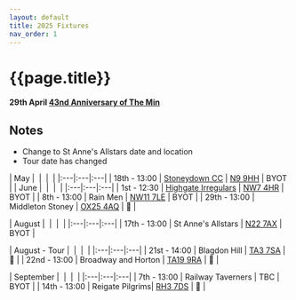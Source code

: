 ```yaml
---
layout: default
title: 2025 Fixtures
nav_order: 1
---
```


# {{page.title}}

**29th April [43nd Anniversary of The Min](/1982/clifton-hill-house)**

## Notes 

- Change to St Anne's Allstars date and location
- Tour date has changed

| May |  |  |  |
|:---|:---|:---|
| 18th&nbsp;-&nbsp;13:00 | [Stoneydown&nbsp;CC](stoneydown-cc) | [N9 9HH](https://maps.app.goo.gl/hpcjyP2N6YEA84G67?) | BYOT |
| June |  |  |  |
|:---|:---|:---|
| 1st&nbsp;-&nbsp;12:30 | [Highgate&nbsp;Irregulars](highgate-irregulars) | [NW7 4HR](https://maps.app.goo.gl/6XtCfCqS717gHoMe6) | BYOT |
| 8th&nbsp;-&nbsp;13:00 | Rain&nbsp;Men | [NW11 7LE](https://maps.app.goo.gl/dTy6FeEAN5mH84jy9) | BYOT |
| 29th&nbsp;-&nbsp;13:00 | Middleton&nbsp;Stoney  | [OX25 4AQ](https://goo.gl/maps/VPaRvUceyyN7zqbF9) | 🥪 |

| August |  |  |  |
|:---|:---|:---|
| 17th&nbsp;-&nbsp;13:00 | St&nbsp;Anne's&nbsp;Allstars | [N22 7AX](https://maps.app.goo.gl/wuhYQfawQnkMXxeY9) | BYOT |

| August - Tour |  |  |  |
|:---|:---|:---|
| 21st&nbsp;-&nbsp;14:00 | Blagdon&nbsp;Hill | [TA3 7SA](https://goo.gl/maps/H6iLZLNcja12) | 🥪 |
| 22nd&nbsp;-&nbsp;13:00 | Broadway&nbsp;and&nbsp;Horton | [TA19 9RA](https://goo.gl/maps/hVamJL8if6v) | 🥪 |

| September |  |  |  |
|:---|:---|:---|
| 7th&nbsp;-&nbsp;13:00 | Railway&nbsp;Taverners | TBC | BYOT |
| 14th&nbsp;-&nbsp;13:00 | Reigate&nbsp;Pilgrims| [RH3 7DS](https://goo.gl/maps/APtKSjuaQ5v) | 🥪 |

